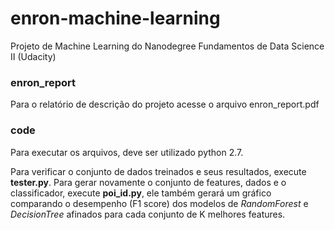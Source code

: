 # enron-machine-learning
Projeto de Machine Learning do Nanodegree Fundamentos de Data Science II (Udacity)

### enron_report
Para o relatório de descrição do projeto acesse o arquivo enron_report.pdf

### code
Para executar os arquivos, deve ser utilizado python 2.7.

Para verificar o conjunto de dados treinados e seus resultados, execute **tester.py**.
Para gerar novamente o conjunto de features, dados e o classificador, execute **poi_id.py**, ele também gerará um gráfico comparando o desempenho (F1 score) dos modelos de *RandomForest* e *DecisionTree* afinados para cada conjunto de K melhores features.

